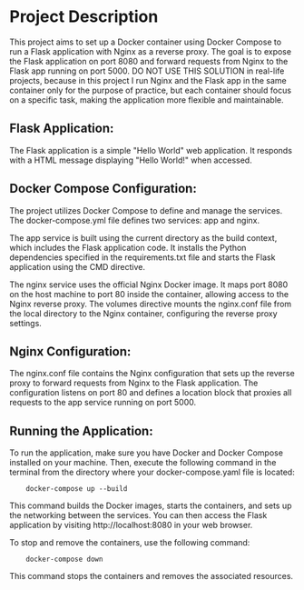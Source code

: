# Project Description

This project aims to set up a Docker container using Docker Compose to run a Flask application with Nginx as a reverse proxy. The goal is to expose the Flask application on port 8080 and forward requests from Nginx to the Flask app running on port 5000. DO NOT USE THIS SOLUTION in real-life projects, because in this project I run Nginx and the Flask app in the same container only for the purpose of practice, but each container should focus on a specific task, making the application more flexible and maintainable.

## Flask Application:

The Flask application is a simple "Hello World" web application. It responds with a HTML message displaying "Hello World!" when accessed.

## Docker Compose Configuration:

The project utilizes Docker Compose to define and manage the services. The docker-compose.yml file defines two services: app and nginx.

The app service is built using the current directory as the build context, which includes the Flask application code. It installs the Python dependencies specified in the requirements.txt file and starts the Flask application using the CMD directive.

The nginx service uses the official Nginx Docker image. It maps port 8080 on the host machine to port 80 inside the container, allowing access to the Nginx reverse proxy. The volumes directive mounts the nginx.conf file from the local directory to the Nginx container, configuring the reverse proxy settings.

## Nginx Configuration:

The nginx.conf file contains the Nginx configuration that sets up the reverse proxy to forward requests from Nginx to the Flask application.
The configuration listens on port 80 and defines a location block that proxies all requests to the app service running on port 5000.

## Running the Application:

To run the application, make sure you have Docker and Docker Compose installed on your machine. Then, execute the following command in the terminal from the directory where your docker-compose.yaml file is located:

```
    docker-compose up --build
```
This command builds the Docker images, starts the containers, and sets up the networking between the services. You can then access the Flask application by visiting http://localhost:8080 in your web browser.

To stop and remove the containers, use the following command:

```
    docker-compose down
```

This command stops the containers and removes the associated resources.
